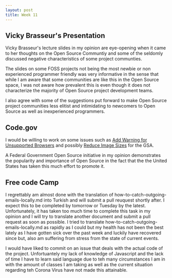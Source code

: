 ```yaml
---
layout: post
title: Week 11
---
```


## __Vicky Brasseur's Presentation__

Vicky Brasseur's lecture slides in my opinion are eye-opening when it came to her thoughts on the Open Source Communtiy and some of the seldomly discussed negative characteristics of some project communties.

The slides on some FOSS projects not being the most newbie or non experienced programmer friendly was very informative in the sense that while I am aware that some communities are like this in the Open Source space, I was not aware how prevalent this is even though it does not characterize the majority of Open Source project development teams. 

I also agree with some of the suggestions put forward to make Open Source project communities less elitist and intimidating to newcomers to Open Source as well as inexperienced programmers. 


## __Code.gov__

I would be willing to work on some issues such as [Add Warning for Unsupported Browsers](https://github.com/GSA/code-gov-front-end/issues/128) and possibly [Reduce Image Sizes](https://github.com/GSA/code-gov-front-end/issues/870) for the GSA.

A Federal Government Open Source initiative in my opinion demonstrates the popularity and importance of Open Source in the fact that the the United States has taken this much effort to promote it.

## __Free code Camp__

I regrettably am almost done with the translation of how-to-catch-outgoing-emails-locally.md into Turkish and will submit a pull reuquest shortly after. I expect this to be completed by tomorrow or Tuesday by the latest. Unfortunately, it has taken too much time to complete this task in my opinion and I will try to translate another document and submit a pull request as soon as possible. I tried to translate how-to-catch-outgoing-emails-locally.md as rapidly as I could but my health has not been the best lately as I have gotten sick over the past week and luckily have recovered since but, also am suffering from stress from the state of current events.

I would have liked to commit on an issue that deals with the actual code of the project. Unfortuantely my lack of knowledge of Javascript and the lack of time I have to learn said language due to teh many circumstances I am in with the amount of classes I am taking as well as the current situation regarding teh Corona Virus have not made this attainable. 



